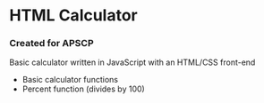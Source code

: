 # HTML Calculator

### Created for APSCP

Basic calculator written in JavaScript with an HTML/CSS front-end

* Basic calculator functions
* Percent function (divides by 100)
